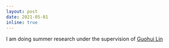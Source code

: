 ```yaml
---
layout: post
date: 2021-05-01
inline: true
---
```


I am doing summer research under the supervision of [Guohui Lin](http://webdocs.cs.ualberta.ca/~ghlin/)

